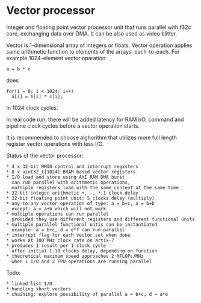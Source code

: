 # Vector processor

Integer and floating point vector processor unit
that runs parallel with f32c core, exchanging data over DMA.
It can be also used as video blitter.

Vector is 1-dimensional array of integers or floats.
Vector operation applies same arithmetic function
to elements of the arrays, each-to-each.
For example 1024-element vector oparation

    a = b * c

does

    for(i = 0; i < 1024; i++)
      a[i] = b[i] * c[i];

In 1024 clock cycles. 

In real code run, there will be added latency 
for RAM I/O, command and pipeline clock cycles 
before a vector operation starts.

It is recommended to choose alghorithm that utilizes 
more full length register vector operations with less I/O.

Status of the vector processor:

    * 4 x 32-bit MMIO control and interrupt registers
    * 8 x uint32_t[1024] BRAM based vector registers
    * I/O load and store using AXI RAM DMA burst
      can run parallel with arithmetic operations,
      multiple registers load with the same content at the same time
    * 32-bit integer arithmetic +, -, * 1 clock delay
    * 32-bit floating point unit: 5 clocks delay (multiply)
    * any-to-any vector operation of type: a = b+c, a = b+b
      except: a = a+b which will not work
    * multiple operations can run parallel
      provided they use different registers and different functional units
    * multiple parallel functional untis can be instantiated
      example: a = b+c, d = e*f can run parallel
    * interrupt flag for each vector set when done
    * works at 100 MHz clock rate on artix-7
    * produces 1 result per 1 clock cycle
      after initial 1-10 clocks delay, depending on function
    * theoretical maximum speed approaches 2 MFLOPs/MHz
      when 1 I/O and 2 FPU operations are running parallel

Todo:

    * linked list I/O
    * handling short vectors
    * chaining: explore possibility of parallel a = b+c, d = a*e
